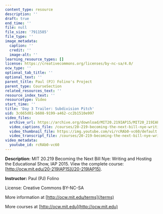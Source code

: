 ```yaml
---
content_type: resource
description: ''
draft: true
end_time: ''
file: null
file_size: '7911585'
file_type: ''
image_metadata:
  caption: ''
  credit: ''
  image-alt: ''
learning_resource_types: []
license: https://creativecommons.org/licenses/by-nc-sa/4.0/
ocw_type: ''
optional_tab_title: ''
optional_text: ''
parent_title: Paul (PJ) Folino's Project
parent_type: CourseSection
related_resources_text: ''
resource_index_text: ''
resourcetype: Video
start_time: ''
title: 'Day 3 Trailer: Subdivision Pitch'
uid: 3c665d01-b608-9199-a462-cc2b1510e997
video_files:
  archive_url: https://archive.org/download/MIT20.219IAP15/MIT20_219IAP15_PJ_D03_Pitch_360p.mp4
  video_captions_file: /courses/20-219-becoming-the-next-bill-nye-writing-and-hosting-the-educational-show-january-iap-2015/81f8994acea253a0ab9ba63a12448a8d_rcRAb0-vc60.vtt
  video_thumbnail_file: https://img.youtube.com/vi/rcRAb0-vc60/default.jpg
  video_transcript_file: /courses/20-219-becoming-the-next-bill-nye-writing-and-hosting-the-educational-show-january-iap-2015/6b070fc9e73d9123202e6bd13d7ded5e_rcRAb0-vc60.pdf
video_metadata:
  youtube_id: rcRAb0-vc60
---
```

**Description:** MIT 20.219 Becoming the Next Bill Nye: Writing and Hosting the Educational Show, IAP 2015. View the complete course: [http://ocw.mit.edu/20-219IAP15](/20-219IAP15).

**Instructor:** Paul (PJ) Folino

License: Creative Commons BY-NC-SA

More information at [http://ocw.mit.edu/terms](/terms)

More courses at [http://ocw.mit.edu](http://ocw.mit.edu)